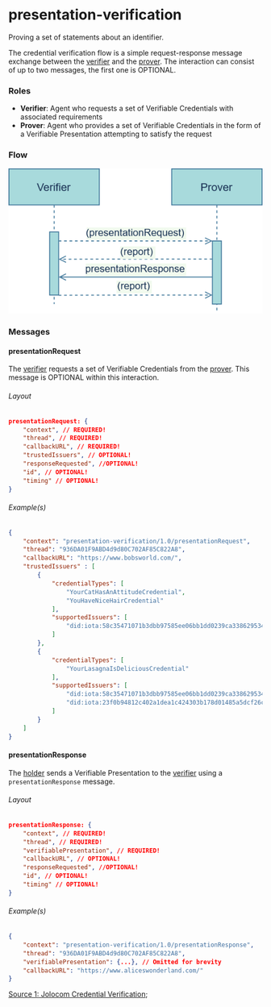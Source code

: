 # presentation-verification

Proving a set of statements about an identifier.

The credential verification flow is a simple request-response message exchange between the <u>verifier</u> and the <u>prover</u>. The interaction can consist of up to two messages, the first one is OPTIONAL.

### Roles
- **Verifier**: Agent who requests a set of Verifiable Credentials with associated requirements
- **Prover**: Agent who provides a set of Verifiable Credentials in the form of a Verifiable Presentation attempting to satisfy the request

### Flow

![presentation-verification flow](./img/presentation-verification.png)

### Messages

#### presentationRequest
The <u>verifier</u> requests a set of Verifiable Credentials from the <u>prover</u>. This message is OPTIONAL within this interaction.

###### Layout

```JSON
presentationRequest: {
    "context", // REQUIRED!
    "thread", // REQUIRED!
    "callbackURL", // REQUIRED!
    "trustedIssuers", // OPTIONAL!
    "responseRequested", //OPTIONAL!
    "id", // OPTIONAL!
    "timing" // OPTIONAL!
}
```

###### Example(s)

```JSON
{
    "context": "presentation-verification/1.0/presentationRequest",
    "thread": "936DA01F9ABD4d9d80C702AF85C822A8",
    "callbackURL": "https://www.bobsworld.com/",
    "trustedIssuers" : [
        {
            "credentialTypes": [
                "YourCatHasAnAttitudeCredential",
                "YouHaveNiceHairCredential"
            ],
            "supportedIssuers": [
                "did:iota:58c35471071b3dbb97585ee06bb1dd0239ca338629534296cfbb2db6bc857e21"
            ]
        },
        {
            "credentialTypes": [
                "YourLasagnaIsDeliciousCredential"
            ],
            "supportedIssuers": [
                "did:iota:58c35471071b3dbb97585ee06bb1dd0239ca338629534296cfbb2db6bc857e21",
                "did:iota:23f0b94812c402a1dea1c424303b178d01485a5dcf26cf977333f3b629bd90ec"
            ]
        }
    ]
}
```

#### presentationResponse
The <u>holder</u> sends a Verifiable Presentation to the <u>verifier</u> using a `presentationResponse` message.

###### Layout

```JSON
presentationResponse: {
    "context", // REQUIRED!
    "thread", // REQUIRED!
    "verifiablePresentation", // REQUIRED!
    "callbackURL", // OPTIONAL!
    "responseRequested", //OPTIONAL!
    "id", // OPTIONAL!
    "timing" // OPTIONAL!
}
```

###### Example(s)

```JSON
{
    "context": "presentation-verification/1.0/presentationResponse",
    "thread": "936DA01F9ABD4d9d80C702AF85C822A8",
    "verifiablePresentation": {...}, // Omitted for brevity
    "callbackURL": "https://www.aliceswonderland.com/"
}
```

[Source 1: Jolocom Credential Verification](https://jolocom.github.io/jolocom-sdk/1.0.0/guides/interaction_flows/#credential-verification);
